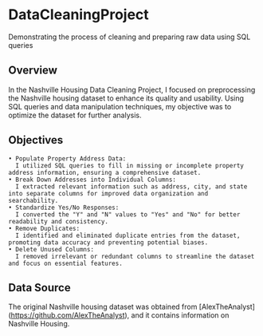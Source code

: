 # DataCleaningProject
Demonstrating the process of cleaning and preparing raw data using SQL queries

## Overview
In the Nashville Housing Data Cleaning Project, I focused on preprocessing the Nashville housing dataset to enhance its quality and usability. Using SQL queries and data manipulation techniques, my objective was to optimize the dataset for further analysis.

## Objectives
    • Populate Property Address Data: 
      I utilized SQL queries to fill in missing or incomplete property address information, ensuring a comprehensive dataset.
    • Break Down Addresses into Individual Columns: 
      I extracted relevant information such as address, city, and state into separate columns for improved data organization and searchability.
    • Standardize Yes/No Responses: 
      I converted the "Y" and "N" values to "Yes" and "No" for better readability and consistency.
    • Remove Duplicates: 
      I identified and eliminated duplicate entries from the dataset, promoting data accuracy and preventing potential biases.
    • Delete Unused Columns: 
      I removed irrelevant or redundant columns to streamline the dataset and focus on essential features.

## Data Source
The original Nashville housing dataset was obtained from [AlexTheAnalyst] (https://github.com/AlexTheAnalyst), and it contains information on Nashville Housing.

